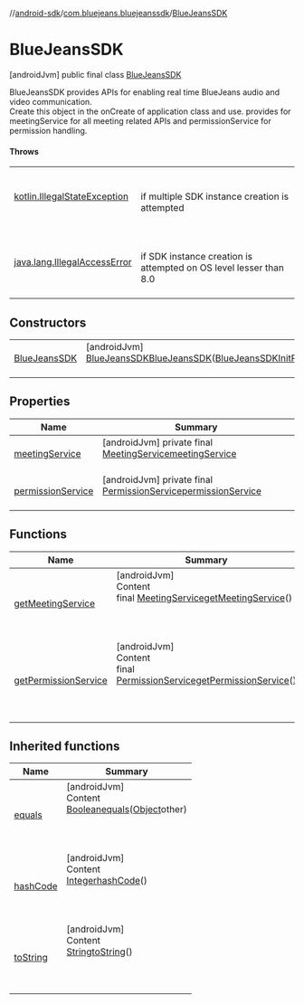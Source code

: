 //[android-sdk](../../../index.md)/[com.bluejeans.bluejeanssdk](../index.md)/[BlueJeansSDK](index.md)



# BlueJeansSDK  
 [androidJvm] public final class [BlueJeansSDK](index.md)

BlueJeansSDK provides APIs for enabling real time BlueJeans audio and video communication.</br> Create this object in the onCreate of application class and use. provides for meetingService for all meeting related APIs and permissionService for permission handling.

   


#### Throws  
  
| | |
|---|---|
| <a name="com.bluejeans.bluejeanssdk/BlueJeansSDK///PointingToDeclaration/"></a>[kotlin.IllegalStateException](https://kotlinlang.org/api/latest/jvm/stdlib/kotlin/-illegal-state-exception/index.html)| <a name="com.bluejeans.bluejeanssdk/BlueJeansSDK///PointingToDeclaration/"></a><br><br>if multiple SDK instance creation is attempted<br><br>|
| <a name="com.bluejeans.bluejeanssdk/BlueJeansSDK///PointingToDeclaration/"></a>[java.lang.IllegalAccessError](https://developer.android.com/reference/kotlin/java/lang/IllegalAccessError.html)| <a name="com.bluejeans.bluejeanssdk/BlueJeansSDK///PointingToDeclaration/"></a><br><br>if SDK instance creation is attempted on OS level lesser than 8.0<br><br>|


## Constructors  
  
| | |
|---|---|
| <a name="com.bluejeans.bluejeanssdk/BlueJeansSDK/BlueJeansSDK/#com.bluejeans.bluejeanssdk.BlueJeansSDKInitParams/PointingToDeclaration/"></a>[BlueJeansSDK](-blue-jeans-s-d-k.md)| <a name="com.bluejeans.bluejeanssdk/BlueJeansSDK/BlueJeansSDK/#com.bluejeans.bluejeanssdk.BlueJeansSDKInitParams/PointingToDeclaration/"></a> [androidJvm] [BlueJeansSDK](index.md)[BlueJeansSDK](-blue-jeans-s-d-k.md)([BlueJeansSDKInitParams](../-blue-jeans-s-d-k-init-params/index.md)initParams)  <br>   <br>|


## Properties  
  
|  Name |  Summary | 
|---|---|
| <a name="com.bluejeans.bluejeanssdk/BlueJeansSDK/meetingService/#/PointingToDeclaration/"></a>[meetingService](index.md#-1983433095%2FProperties%2F-435046686)| <a name="com.bluejeans.bluejeanssdk/BlueJeansSDK/meetingService/#/PointingToDeclaration/"></a> [androidJvm] private final [MeetingService](../../com.bluejeans.bluejeanssdk.meeting/-meeting-service/index.md)[meetingService](index.md#-1983433095%2FProperties%2F-435046686)  <br>   <br>|
| <a name="com.bluejeans.bluejeanssdk/BlueJeansSDK/permissionService/#/PointingToDeclaration/"></a>[permissionService](index.md#1588265825%2FProperties%2F-435046686)| <a name="com.bluejeans.bluejeanssdk/BlueJeansSDK/permissionService/#/PointingToDeclaration/"></a> [androidJvm] private final [PermissionService](../../com.bluejeans.bluejeanssdk.permission/-permission-service/index.md)[permissionService](index.md#1588265825%2FProperties%2F-435046686)  <br>   <br>|


## Functions  
  
|  Name |  Summary | 
|---|---|
| <a name="com.bluejeans.bluejeanssdk/BlueJeansSDK/getMeetingService/#/PointingToDeclaration/"></a>[getMeetingService](get-meeting-service.md)| <a name="com.bluejeans.bluejeanssdk/BlueJeansSDK/getMeetingService/#/PointingToDeclaration/"></a>[androidJvm]  <br>Content  <br>final [MeetingService](../../com.bluejeans.bluejeanssdk.meeting/-meeting-service/index.md)[getMeetingService](get-meeting-service.md)()  <br>  <br><br><br>|
| <a name="com.bluejeans.bluejeanssdk/BlueJeansSDK/getPermissionService/#/PointingToDeclaration/"></a>[getPermissionService](get-permission-service.md)| <a name="com.bluejeans.bluejeanssdk/BlueJeansSDK/getPermissionService/#/PointingToDeclaration/"></a>[androidJvm]  <br>Content  <br>final [PermissionService](../../com.bluejeans.bluejeanssdk.permission/-permission-service/index.md)[getPermissionService](get-permission-service.md)()  <br>  <br><br><br>|


## Inherited functions  
  
|  Name |  Summary | 
|---|---|
| <a name="kotlin/BlueJeansSDK/equals/#kotlin.Any?/PointingToDeclaration/"></a>[equals](index.md#1990162204%2FFunctions%2F-435046686)| <a name="kotlin/BlueJeansSDK/equals/#kotlin.Any?/PointingToDeclaration/"></a>[androidJvm]  <br>Content  <br>[Boolean](https://developer.android.com/reference/kotlin/java/lang/Boolean.html)[equals](index.md#1990162204%2FFunctions%2F-435046686)([Object](https://developer.android.com/reference/kotlin/java/lang/Object.html)other)  <br>  <br><br><br>|
| <a name="kotlin/BlueJeansSDK/hashCode/#/PointingToDeclaration/"></a>[hashCode](index.md#-1278672310%2FFunctions%2F-435046686)| <a name="kotlin/BlueJeansSDK/hashCode/#/PointingToDeclaration/"></a>[androidJvm]  <br>Content  <br>[Integer](https://developer.android.com/reference/kotlin/java/lang/Integer.html)[hashCode](index.md#-1278672310%2FFunctions%2F-435046686)()  <br>  <br><br><br>|
| <a name="kotlin/BlueJeansSDK/toString/#/PointingToDeclaration/"></a>[toString](index.md#-1456838375%2FFunctions%2F-435046686)| <a name="kotlin/BlueJeansSDK/toString/#/PointingToDeclaration/"></a>[androidJvm]  <br>Content  <br>[String](https://developer.android.com/reference/kotlin/java/lang/String.html)[toString](index.md#-1456838375%2FFunctions%2F-435046686)()  <br>  <br><br><br>|


